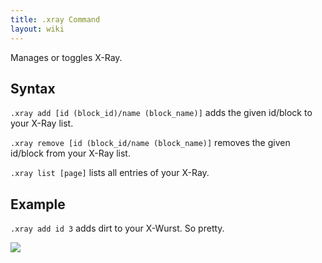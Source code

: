 ```yaml
---
title: .xray Command
layout: wiki
---
```

Manages or toggles X-Ray.

## Syntax
`.xray add [id (block_id)/name (block_name)]` adds the given id/block to your X-Ray list.

`.xray remove [id (block_id/name (block_name)]` removes the given id/block from your X-Ray list.

`.xray list [page]` lists all entries of your X-Ray.

## Example
`.xray add id 3` adds dirt to your X-Wurst. So pretty.

![](http://puu.sh/hKtra/10c88f1fb9.png)
